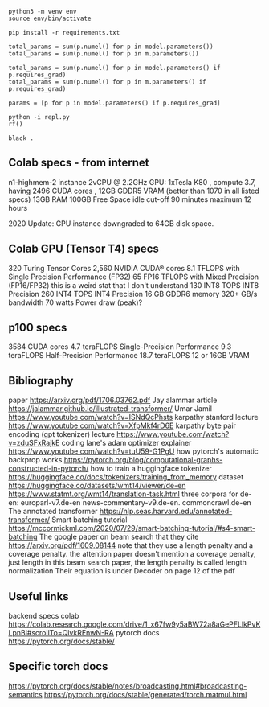 ```
python3 -m venv env
source env/bin/activate

pip install -r requirements.txt

total_params = sum(p.numel() for p in model.parameters())
total_params = sum(p.numel() for p in m.parameters())

total_params = sum(p.numel() for p in model.parameters() if p.requires_grad)
total_params = sum(p.numel() for p in m.parameters() if p.requires_grad)

params = [p for p in model.parameters() if p.requires_grad]

python -i repl.py
rf()

black .
```




## Colab specs - from internet
n1-highmem-2 instance
2vCPU @ 2.2GHz
GPU: 1xTesla K80 , compute 3.7, having 2496 CUDA cores , 12GB GDDR5 VRAM
  (better than 1070 in all listed specs)
13GB RAM
100GB Free Space
idle cut-off 90 minutes
maximum 12 hours

2020 Update:
GPU instance downgraded to 64GB disk space.

## Colab GPU (Tensor T4) specs
320 Turing Tensor Cores
2,560 NVIDIA CUDA® cores
8.1 TFLOPS with Single Precision Performance (FP32)
65 FP16 TFLOPS with Mixed Precision (FP16/FP32)
  this is a weird stat that I don't understand
130 INT8 TOPS INT8 Precision
260 INT4 TOPS INT4 Precision
16 GB GDDR6 memory
320+ GB/s bandwidth
70 watts Power draw (peak)?

## p100 specs
3584 CUDA cores
4.7 teraFLOPS
Single-Precision Performance	9.3 teraFLOPS
Half-Precision Performance	18.7 teraFLOPS
12 or 16GB VRAM

## Bibliography
paper
  https://arxiv.org/pdf/1706.03762.pdf
Jay alammar article
  https://jalammar.github.io/illustrated-transformer/
Umar Jamil
  https://www.youtube.com/watch?v=ISNdQcPhsts
karpathy stanford lecture
  https://www.youtube.com/watch?v=XfpMkf4rD6E
karpathy byte pair encoding (gpt tokenizer) lecture
  https://www.youtube.com/watch?v=zduSFxRajkE
coding lane's adam optimizer explainer
  https://www.youtube.com/watch?v=tuU59-G1PgU
how pytorch's automatic backprop works
  https://pytorch.org/blog/computational-graphs-constructed-in-pytorch/
how to train a huggingface tokenizer
  https://huggingface.co/docs/tokenizers/training_from_memory
dataset
  https://huggingface.co/datasets/wmt14/viewer/de-en
  https://www.statmt.org/wmt14/translation-task.html
    three corpora for de-en:
      europarl-v7.de-en
      news-commentary-v9.de-en.
      commoncrawl.de-en
The annotated transformer
  https://nlp.seas.harvard.edu/annotated-transformer/
Smart batching tutorial
  https://mccormickml.com/2020/07/29/smart-batching-tutorial/#s4-smart-batching
The google paper on beam search that they cite
  https://arxiv.org/pdf/1609.08144
  note that they use a length penalty and a coverage penalty. the attention paper doesn't mention a coverage penalty, just length
  in this beam search paper, the length penalty is called length normalization
  Their equation is under Decoder on page 12 of the pdf

## Useful links
backend specs colab
  https://colab.research.google.com/drive/1_x67fw9y5aBW72a8aGePFLlkPvKLpnBl#scrollTo=QlvkREnwN-RA
pytorch docs
  https://pytorch.org/docs/stable/

## Specific torch docs
https://pytorch.org/docs/stable/notes/broadcasting.html#broadcasting-semantics
https://pytorch.org/docs/stable/generated/torch.matmul.html


